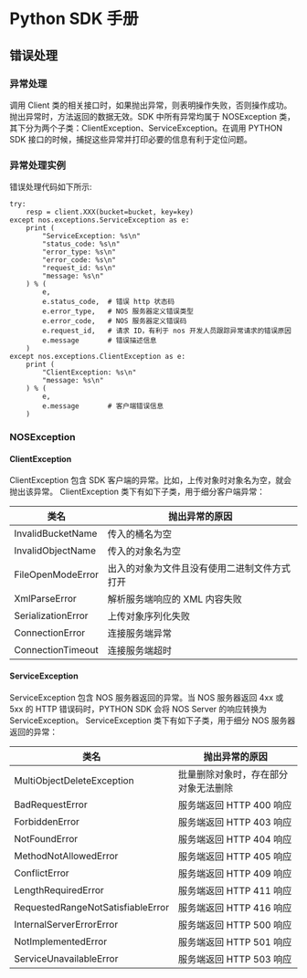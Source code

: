 # Python SDK 手册

## 错误处理

### 异常处理

调用 Client 类的相关接口时，如果抛出异常，则表明操作失败，否则操作成功。抛出异常时，方法返回的数据无效。SDK 中所有异常均属于 NOSException 类，其下分为两个子类：ClientException、ServiceException。在调用 PYTHON SDK 接口的时候，捕捉这些异常并打印必要的信息有利于定位问题。

### 异常处理实例

错误处理代码如下所示:

    try:
        resp = client.XXX(bucket=bucket, key=key)
    except nos.exceptions.ServiceException as e:
        print (
            "ServiceException: %s\n"
            "status_code: %s\n"
            "error_type: %s\n"
            "error_code: %s\n"
            "request_id: %s\n"
            "message: %s\n"
        ) % (
            e,
            e.status_code,  # 错误 http 状态码
            e.error_type,   # NOS 服务器定义错误类型
            e.error_code,   # NOS 服务器定义错误码
            e.request_id,   # 请求 ID，有利于 nos 开发人员跟踪异常请求的错误原因
            e.message       # 错误描述信息
        )
    except nos.exceptions.ClientException as e:
        print (
            "ClientException: %s\n"
            "message: %s\n"
        ) % (
            e,
            e.message       # 客户端错误信息
        )

### NOSException

#### ClientException

ClientException 包含 SDK 客户端的异常。比如，上传对象时对象名为空，就会抛出该异常。 ClientException 类下有如下子类，用于细分客户端异常：

|      **类名**      |              **抛出异常的原因**              |
|--------------------|----------------------------------------------|
| InvalidBucketName  | 传入的桶名为空                               |
| InvalidObjectName  | 传入的对象名为空                             |
| FileOpenModeError  | 出入的对象为文件且没有使用二进制文件方式打开 |
| XmlParseError      | 解析服务端响应的 XML 内容失败                  |
| SerializationError | 上传对象序列化失败                           |
| ConnectionError    | 连接服务端异常                               |
| ConnectionTimeout  | 连接服务端超时                               |

#### ServiceException

ServiceException 包含 NOS 服务器返回的异常。当 NOS 服务器返回 4xx 或 5xx 的 HTTP 错误码时，PYTHON SDK 会将 NOS Server 的响应转换为 ServiceException。 ServiceException 类下有如下子类，用于细分 NOS 服务器返回的异常：

|    **类名**    |	                  **抛出异常的原因**                      |
|----------------|------------------------------------------------------------|
|MultiObjectDeleteException|	批量删除对象时，存在部分对象无法删除|
|BadRequestError	|服务端返回 HTTP 400 响应|
|ForbiddenError|	服务端返回 HTTP 403 响应|
|NotFoundError	|服务端返回 HTTP 404 响应|
|MethodNotAllowedError|	服务端返回 HTTP 405 响应|
|ConflictError	|服务端返回 HTTP 409 响应|
|LengthRequiredError|	服务端返回 HTTP 411 响应|
|RequestedRangeNotSatisfiableError	|服务端返回 HTTP 416 响应|
|InternalServerErrorError|	服务端返回 HTTP 500 响应|
|NotImplementedError	|服务端返回 HTTP 501 响应|
|ServiceUnavailableError	|服务端返回 HTTP 503 响应|
